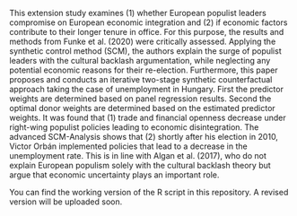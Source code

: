 This extension study examines (1) whether European populist leaders compromise on European economic integration and (2) if economic factors contribute to their longer tenure in office. For this purpose, the results and methods from Funke et al. (2020) were critically assessed. Applying the synthetic control method (SCM), the authors explain the surge of populist leaders with the cultural backlash argumentation, while neglecting any potential economic reasons for their re-election. Furthermore, this paper proposes and conducts an iterative two-stage synthetic counterfactual approach taking the case of unemployment in Hungary. First the predictor weights are determined based on panel regression results. Second the optimal donor weights are determined based on the estimated predictor weights. It was found that (1) trade and financial openness decrease under right-wing populist policies leading to economic disintegration. The advanced SCM-Analysis shows that (2) shortly after his election in 2010, Victor Orbán implemented policies that lead to a decrease in the unemployment rate. This is in line with Algan et al. (2017), who do not explain European populism solely with the cultural backlash theory but argue that economic uncertainty plays an important role.

You can find the working version of the R script in this repository. A revised version will be uploaded soon.
